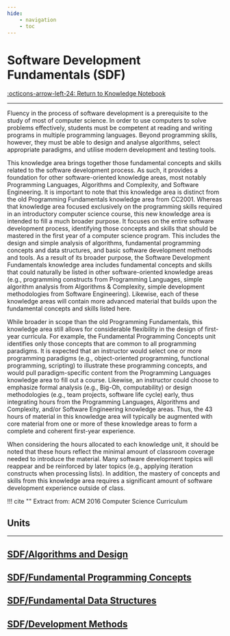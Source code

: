 ```yaml
---
hide:
    - navigation
    - toc
---
```

# Software Development Fundamentals (SDF)

[:octicons-arrow-left-24: Return to Knowledge Notebook](/Knowledge-Notebook/)

---

Fluency in the process of software development is a prerequisite to the study of most of computer science. In order to use computers to solve problems effectively, students must be competent at reading and writing programs in multiple programming languages. Beyond programming skills, however, they must be able to design and analyse algorithms, select appropriate paradigms, and utilise modern development and testing tools. 

This knowledge area brings together those fundamental concepts and skills related to the software development process. As such, it provides a foundation for other software-oriented knowledge areas, most notably Programming Languages, Algorithms and Complexity, and Software Engineering. It is important to note that this knowledge area is distinct from the old Programming Fundamentals knowledge area from CC2001. Whereas that knowledge area focused exclusively on the programming skills required in an introductory computer science course, this new knowledge area is intended to fill a much broader purpose. It focuses on the entire software development process, identifying those concepts and skills that should be mastered in the first year of a computer science program. This includes the design and simple analysis of algorithms, fundamental programming concepts and data structures, and basic software development methods and tools. As a result of its broader purpose, the Software Development Fundamentals knowledge area includes fundamental concepts and skills that could naturally be listed in other software-oriented knowledge areas (e.g., programming constructs from Programming Languages, simple algorithm analysis from Algorithms & Complexity, simple development methodologies from Software Engineering). Likewise, each of these knowledge areas will contain more advanced material that builds upon the fundamental concepts and skills listed here.

While broader in scope than the old Programming Fundamentals, this knowledge area still allows for considerable flexibility in the design of first-year curricula. For example, the Fundamental Programming Concepts unit identifies only those concepts that are common to all programming paradigms. It is expected that an instructor would select one or more programming paradigms (e.g., object-oriented programming, functional programming, scripting) to illustrate these programming concepts, and would pull paradigm-specific content from the Programming Languages knowledge area to fill out a course. Likewise, an instructor could choose to emphasize formal analysis (e.g., Big-Oh, computability) or design methodologies (e.g., team projects, software life cycle) early, thus integrating hours from the Programming Languages, Algorithms and Complexity, and/or Software Engineering knowledge areas. Thus, the 43 hours of material in this knowledge area will typically be augmented with core material from one or more of these knowledge areas to form a complete and coherent first-year experience.

When considering the hours allocated to each knowledge unit, it should be noted that these hours reflect the minimal amount of classroom coverage needed to introduce the material. Many software development topics will reappear and be reinforced by later topics (e.g., applying iteration constructs when processing lists). In addition, the mastery of concepts and skills from this knowledge area requires a significant amount of software development experience outside of
class.

!!! cite ""
    Extract from: ACM 2016 Computer Science Curriculum

## Units

---

<div class="container px-4 py-2" id="custom-cards">
    <div class="row row-cols-1 row-cols-lg-2 align-items-stretch g-4 py-3">
        <div class="col">
            <a href="01_Algorithms-Design">
                <div class="card card-cover h-100 overflow-hidden text-white bg-dark rounded-5 shadow-lg">
                    <div class="d-flex flex-column h-100 p-5 pb-3 text-white text-shadow-1">
                        <h2>SDF/Algorithms and Design</h2>
                    </div>
                </div>
            </a>
        </div>
        <div class="col">
            <a href="02_Fundamental-Programming-Concepts">
                <div class="card card-cover h-100 overflow-hidden text-white bg-dark rounded-5 shadow-lg">
                    <div class="d-flex flex-column h-100 p-5 pb-3 text-white text-shadow-1">
                        <h2>SDF/Fundamental Programming Concepts</h2>
                    </div>
                </div>
            </a>
        </div>
    </div>
    <div class="row row-cols-1 row-cols-lg-2 align-items-stretch g-4 py-3">
        <div class="col">
            <a href="03_Fundamental-Data-Structures">
                <div class="card card-cover h-100 overflow-hidden text-white bg-dark rounded-5 shadow-lg">
                    <div class="d-flex flex-column h-100 p-5 pb-3 text-shadow-1">
                        <h2>SDF/Fundamental Data Structures</h2>
                    </div>
                </div>
            </a>
        </div>
        <div class="col">
            <a href="04/Development-Methods">
                <div class="card card-cover h-100 overflow-hidden text-white bg-dark rounded-5 shadow-lg">
                    <div class="d-flex flex-column h-100 p-5 pb-3 text-white text-shadow-1">
                        <h2>SDF/Development Methods</h2>
                    </div>
                </div>
            </a>
        </div>
    </div>
</div>
